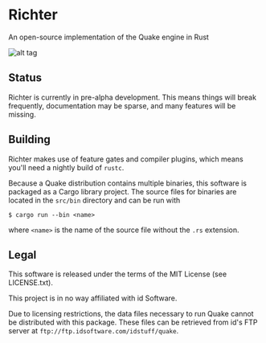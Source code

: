 # Richter
An open-source implementation of the Quake engine in Rust

![alt tag](https://i.imgur.com/zTDrWzm.png)

## Status

Richter is currently in pre-alpha development. This means things will break
frequently, documentation may be sparse, and many features will be missing.

## Building

Richter makes use of feature gates and compiler plugins, which means you'll need
a nightly build of `rustc`.

Because a Quake distribution contains multiple binaries, this software is
packaged as a Cargo library project. The source files for binaries are located
in the `src/bin` directory and can be run with

    $ cargo run --bin <name>

where `<name>` is the name of the source file without the `.rs` extension.

## Legal

This software is released under the terms of the MIT License (see LICENSE.txt).

This project is in no way affiliated with id Software.

Due to licensing restrictions, the data files necessary to run Quake cannot be distributed with this
package. These files can be retrieved from id's FTP server at `ftp://ftp.idsoftware.com/idstuff/quake`.
